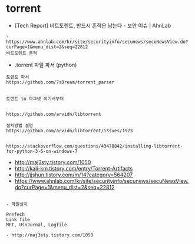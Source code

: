 # torrent

- [Tech Report] 비트토렌트, 반드시 흔적은 남는다 - 보안 이슈 | AhnLab
```
- https://www.ahnlab.com/kr/site/securityinfo/secunews/secuNewsView.do?curPage=1&menu_dist=2&seq=22812
비트토렌트 흔적
```


- .torrent 파일 파서 (python)

```
토렌트 파서
https://github.com/7sDream/torrent_parser


토렌트 to 마그넷 여기서부터


https://github.com/arvidn/libtorrent

설치방법 설명
https://github.com/arvidn/libtorrent/issues/1923


https://stackoverflow.com/questions/43478842/installing-libtorrent-for-python-3-6-on-windows-7

```
- http://maj3sty.tistory.com/1050
- http://kali-km.tistory.com/entry/Torrent-Artifacts
- http://jjshun.tistory.com/m/14?category=564207
- https://www.ahnlab.com/kr/site/securityinfo/secunews/secuNewsView.do?curPage=1&menu_dist=2&seq=22812

```

- 파일설치

Prefech
Link file
MFT, UsnJurnal, Logfile

- http://maj3sty.tistory.com/1050

```
